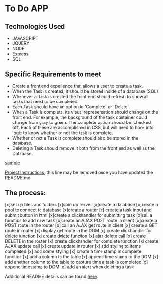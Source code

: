 
To Do APP
==

Technologies Used
-

- JAVASCRIPT
- JQUERY
- NODE
- Express
- SQL

Specific Requirements to meet
-

* Create a front end experience that allows a user to create a task.
* When the Task is created, it should be stored inside of a database (SQL)
* Whenever a Task is created the front end should refresh to show all tasks that need to be completed.
* Each Task should have an option to 'Complete' or 'Delete'.
* When a Task is complete, its visual representation should change on the front end. For example, the background of the task container could change from gray to green. The complete option should be  'checked off'. Each of these are accomplished in CSS, but will need to hook into logic to know whether or not the task is complete.
* Whether or not a Task is complete should also be stored in the database.
* Deleting a Task should remove it both from the front end as well as the Database.

[sample](sample.jpeg)


[Project Instructions](./INSTRUCTIONS.md), this line may be removed once you have updated the README.md

The process:
---

[x]set up files and folders
[x]spin up server
[x]create a database
[x]create a pool to connect to database
[x]create a router
[x] create a task input and submit button in html
[x]create a clickhandler for submitting task
[x]call a function to add new task
[x]create an AJAX POST route in client
[x]create a POST route in the router
[x] call an AJAX get route in client
[x] create a GET route in router
[x] display get route in the DOM
[x] create clickhandler for delete function
[x] create delete function
[x] ajax delete call
[x] create DELETE in the router
[x] create clickhandler for complete function
[x] create AJAX update call
[x] create update in router
[x] add styling to items completed
[x] add some styling
[x] create a time stamp in complete function
[x] add a column to the table
[x] append time stamp to the DOM
[x] add another column to the table to capture time a task is completed
[x] append timestamp to DOM
[x] add an alert when deleting a task

Additional README details can be found [here](https://github.com/PrimeAcademy/readme-template/blob/master/README.md).
